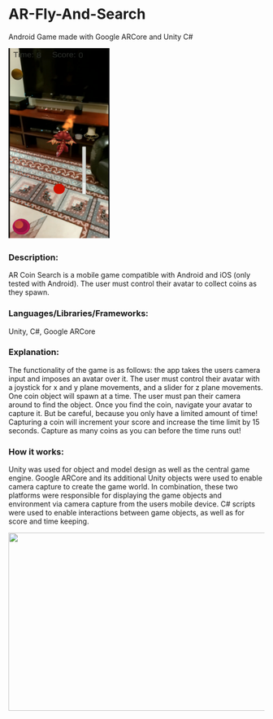 # AR-Fly-And-Search
Android Game made with Google ARCore and Unity C#

<img src="https://github.com/lucasg321/AR-Fly-And-Search/blob/master/Assets/argamepic.png" width="200" height="375" />

### Description: 
AR Coin Search is a mobile game compatible with Android and iOS (only tested with Android). The user must control their avatar to collect coins as they spawn. 

### Languages/Libraries/Frameworks: 
Unity, C#, Google ARCore

### Explanation: 
The functionality of the game is as follows: the app takes the users camera input and imposes an avatar over it. The user must control their avatar with a joystick for x and y plane movements, and a slider for z plane movements. One coin object will spawn at a time. The user must pan their camera around to find the object. Once you find the coin, navigate your avatar to capture it. But be careful, because you only have a limited amount of time! Capturing a coin will increment your score and increase the time limit by 15 seconds. Capture as many coins as you can before the time runs out!

### How it works:
Unity was used for object and model design as well as the central game engine. Google ARCore and its additional Unity objects were used to enable camera capture to create the game world. In combination, these two platforms were responsible for displaying the game objects and environment via camera capture from the users mobile device. C# scripts were used to enable interactions between game objects, as well as for score and time keeping. 

<img src="https://github.com/lucasg321/AR-Fly-And-Search/blob/master/Assets/argamedragon.gif" width="600" height="350" />
